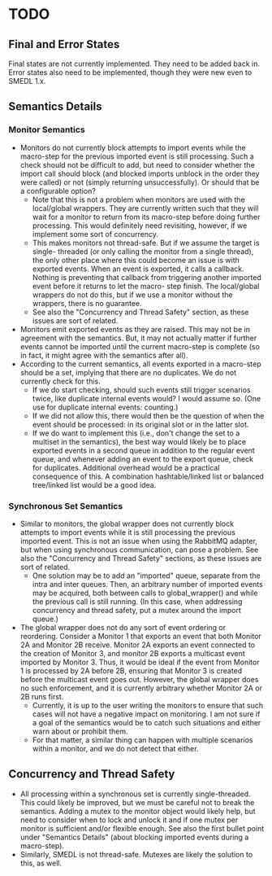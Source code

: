 TODO
====

Final and Error States
------------

Final states are not currently implemented. They need to be added back in. Error
states also need to be implemented, though they were new even to SMEDL 1.x.

Semantics Details
-----------------

### Monitor Semantics

- Monitors do not currently block attempts to import events while the macro-step
  for the previous imported event is still processing. Such a check should not
  be difficult to add, but need to consider whether the import call should block
  (and blocked imports unblock in the order they were called) or not (simply
  returning unsuccessfully). Or should that be a configurable option?
  * Note that this is not a problem when monitors are used with the local/global
    wrappers. They are currently written such that they will wait for a monitor
    to return from its macro-step before doing further processing. This would
    definitely need revisiting, however, if we implement some sort of
    concurrency.
  * This makes monitors not thread-safe. But if we assume the target is single-
    threaded (or only calling the monitor from a single thread), the only other
    place where this could become an issue is with exported events. When an
    event is exported, it calls a callback. Nothing is preventing that callback
    from triggering another imported event before it returns to let the macro-
    step finish. The local/global wrappers do not do this, but if we use a
    monitor without the wrappers, there is no guarantee.
  * See also the "Concurrency and Thread Safety" section, as these issues are
    sort of related.
- Monitors emit exported events as they are raised. This may not be in agreement
  with the semantics. But, it may not actually matter if further events cannot
  be imported until the current macro-step is complete (so in fact, it might
  agree with the semantics after all).
- According to the current semantics, all events exported in a macro-step should
  be a set, implying that there are no duplicates. We do not currently check
  for this.
  * If we do start checking, should such events still trigger scenarios
    twice, like duplicate internal events would? I would assume so. (One use for
    duplicate internal events: counting.)
  * If we did not allow this, there would then be the question of when the event
    should be processed: in its original slot or in the latter slot.
  * If we do want to implement this (i.e., don't change the set to a multiset in
    the semantics), the best way would likely be to place exported events in a
    second queue in addition to the regular event queue, and whenever adding an
    event to the export queue, check for duplicates. Additional overhead would
    be a practical consequence of this. A combination hashtable/linked list or
    balanced tree/linked list would be a good idea.

### Synchronous Set Semantics

- Similar to monitors, the global wrapper does not currently block attempts to
  import events while it is still processing the previous imported event. This
  is not an issue when using the RabbitMQ adapter, but when using synchronous
  communication, can pose a problem. See also the "Concurrency and Thread
  Safety" sections, as these issues are sort of related.
  * One solution may be to add an "imported" queue, separate from the intra and
    inter queues. Then, an arbitrary number of imported events may be acquired,
    both between calls to global_wrapper() and while the previous call is still
    running. (In this case, when addressing concurrency and thread safety, put a
    mutex around the import queue.)
- The global wrapper does not do any sort of event ordering or reordering.
  Consider a Monitor 1 that exports an event that both Monitor 2A and Monitor 2B
  receive. Monitor 2A exports an event connected to the creation of Monitor 3,
  and monitor 2B exports a multicast event imported by Monitor 3. Thus, it would
  be ideal if the event from Monitor 1 is processed by 2A before 2B, ensuring
  that Monitor 3 is created before the multicast event goes out. However, the
  global wrapper does no such enforcement, and it is currently arbitrary whether
  Monitor 2A or 2B runs first.
  * Currently, it is up to the user writing the monitors to ensure that such
    cases will not have a negative impact on monitoring. I am not sure if a goal
    of the semantics would be to catch such situations and either warn about or
    prohibit them.
  * For that matter, a similar thing can happen with multiple scenarios within a
    monitor, and we do not detect that either.

Concurrency and Thread Safety
-----------------------------

- All processing within a synchronous set is currently single-threaded. This
  could likely be improved, but we must be careful not to break the semantics.
  Adding a mutex to the monitor object would likely help, but need to consider
  when to lock and unlock it and if one mutex per monitor is sufficient and/or
  flexible enough. See also the first bullet point under "Semantics Details"
  (about blocking imported events during a macro-step).
- Similarly, SMEDL is not thread-safe. Mutexes are likely the solution to this,
  as well.
